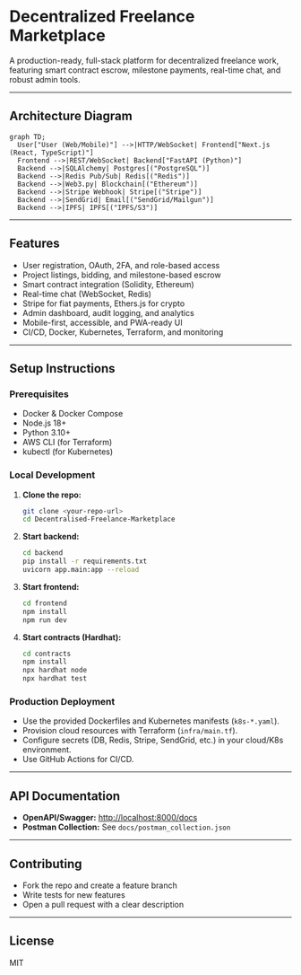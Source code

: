 # Decentralized Freelance Marketplace

A production-ready, full-stack platform for decentralized freelance work, featuring smart contract escrow, milestone payments, real-time chat, and robust admin tools.

---

## Architecture Diagram

```mermaid
graph TD;
  User["User (Web/Mobile)"] -->|HTTP/WebSocket| Frontend["Next.js (React, TypeScript)"]
  Frontend -->|REST/WebSocket| Backend["FastAPI (Python)"]
  Backend -->|SQLAlchemy| Postgres[("PostgreSQL")]
  Backend -->|Redis Pub/Sub| Redis[("Redis")]
  Backend -->|Web3.py| Blockchain[("Ethereum")]
  Backend -->|Stripe Webhook| Stripe[("Stripe")]
  Backend -->|SendGrid| Email[("SendGrid/Mailgun")]
  Backend -->|IPFS| IPFS[("IPFS/S3")]
```

---

## Features
- User registration, OAuth, 2FA, and role-based access
- Project listings, bidding, and milestone-based escrow
- Smart contract integration (Solidity, Ethereum)
- Real-time chat (WebSocket, Redis)
- Stripe for fiat payments, Ethers.js for crypto
- Admin dashboard, audit logging, and analytics
- Mobile-first, accessible, and PWA-ready UI
- CI/CD, Docker, Kubernetes, Terraform, and monitoring

---

## Setup Instructions

### Prerequisites
- Docker & Docker Compose
- Node.js 18+
- Python 3.10+
- AWS CLI (for Terraform)
- kubectl (for Kubernetes)

### Local Development
1. **Clone the repo:**
   ```sh
   git clone <your-repo-url>
   cd Decentralised-Freelance-Marketplace
   ```
2. **Start backend:**
   ```sh
   cd backend
   pip install -r requirements.txt
   uvicorn app.main:app --reload
   ```
3. **Start frontend:**
   ```sh
   cd frontend
   npm install
   npm run dev
   ```
4. **Start contracts (Hardhat):**
   ```sh
   cd contracts
   npm install
   npx hardhat node
   npx hardhat test
   ```

### Production Deployment
- Use the provided Dockerfiles and Kubernetes manifests (`k8s-*.yaml`).
- Provision cloud resources with Terraform (`infra/main.tf`).
- Configure secrets (DB, Redis, Stripe, SendGrid, etc.) in your cloud/K8s environment.
- Use GitHub Actions for CI/CD.

---

## API Documentation
- **OpenAPI/Swagger:** [http://localhost:8000/docs](http://localhost:8000/docs)
- **Postman Collection:** See `docs/postman_collection.json`

---

## Contributing
- Fork the repo and create a feature branch
- Write tests for new features
- Open a pull request with a clear description

---

## License
MIT 